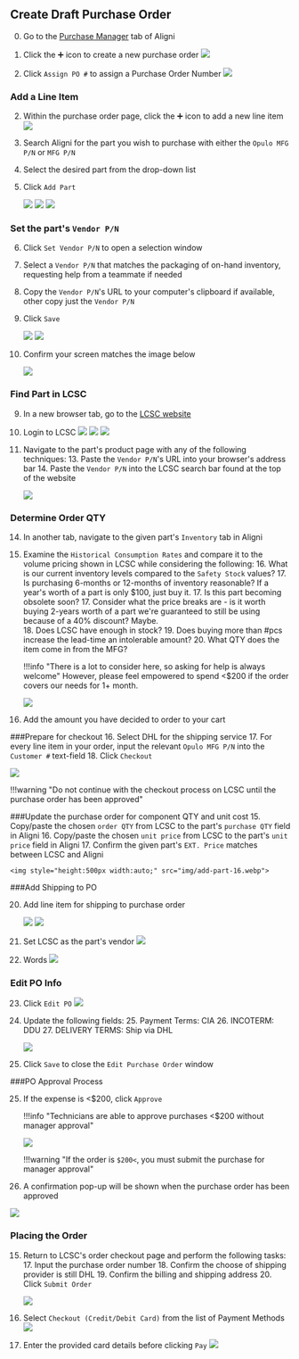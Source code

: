 ## Create Draft Purchase Order
0. Go to the [Purchase Manager](https://opulo.aligni.com/purchases) tab of Aligni

1. Click the ➕ icon to create a new purchase order
	<img style="height:500px width:auto;" src="img/add-part-0.webp">
	
5. Click `Assign PO #` to assign a Purchase Order Number
	<img style="height:500px width:auto;" src="img/add-part-5.webp">

### Add a Line Item
2. Within the purchase order page, click the ➕ icon to add a new line item
	<img style="height:500px width:auto;" src="img/add-part-1.webp">
4. Search Aligni for the part you wish to purchase with either the `Opulo MFG P/N` or `MFG P/N`
4. Select the desired part from the drop-down list
5. Click `Add Part`
	
	<img style="height:500px width:auto;" src="img/add-part-2.webp">
	<img style="height:500px width:auto;" src="img/add-part-3.webp">
	<img style="height:500px width:auto;" src="img/add-part-4.webp">

### Set the part's `Vendor P/N`
6. Click `Set Vendor P/N` to open a selection window 
7. Select a `Vendor P/N` that matches the packaging of on-hand inventory, requesting help from a teammate if needed
8. Copy the  `Vendor P/N`'s URL to your computer's clipboard if available, other copy just the `Vendor P/N`
9. Click `Save`

	<img style="height:500px width:auto;" src="img/add-part-5.5.webp">
	<img style="height:500px width:auto;" src="img/add-part-6.webp">

8. Confirm your screen matches the image below

	<img style="height:500px width:auto;" src="img/add-part-7.webp">

### Find Part in LCSC
9. In a new browser tab, go to the [LCSC website](https://www.lcsc.com/) 
10. Login to LCSC
	<img style="height:500px width:auto;" src="img/add-part-8.webp">
	<img style="height:500px width:auto;" src="img/add-part-9.webp">
	<img style="height:500px width:auto;" src="img/add-part-10.webp">
12. Navigate to the part's product page with any of the following techniques:
	13. Paste the `Vendor P/N`'s URL into your browser's address bar
	14. Paste the `Vendor P/N` into the LCSC search bar found at the top of the website

	<img style="height:500px width:auto;" src="img/add-part-11.webp">
	
### Determine Order QTY
14. In another tab, navigate to the given part's `Inventory` tab in Aligni
15. Examine the `Historical Consumption Rates` and compare it to the volume pricing shown in LCSC while considering the following:
	16. What is our current inventory levels compared to the `Safety Stock` values? 
	17. Is purchasing 6-months or 12-months of inventory reasonable? If a year's worth of a part is only $100, just buy it.
	17. Is this part becoming obsolete soon?
	17. Consider what the price breaks are - is it worth buying 2-years worth of a part we're guaranteed to still be using because of a 40% discount? Maybe.  
	18. Does LCSC have enough in stock?
	19. Does buying more than #pcs increase the lead-time an intolerable amount? 
	20. What QTY does the item come in from the MFG? 

	!!!info "There is a lot to consider here, so asking for help is always welcome"
		However, please feel empowered to spend <$200 if the order covers our needs for 1+ month.	
	
	<img style="height:500px width:auto;" src="img/add-part-11.5.webp">

14. Add the amount you have decided to order to your cart

###Prepare for checkout
16. Select DHL for the shipping service
17. For every line item in your order, input the relevant `Opulo MFG P/N` into the `Customer #` text-field 
18. Click `Checkout`
	
<img style="height:500px width:auto;" src="img/add-part-12.webp">
	
!!!warning "Do not continue with the checkout process on LCSC until the purchase order has been approved"

###Update the purchase order for component QTY and unit cost
15. Copy/paste the chosen `order QTY` from LCSC to the part's `purchase QTY` field in Aligni
16. Copy/paste the chosen `unit price` from LCSC to the part's `unit price` field in Aligni
17. Confirm the given part's `EXT. Price` matches between LCSC and Aligni
	
	<img style="height:500px width:auto;" src="img/add-part-16.webp">

###Add Shipping to PO
	
20. Add line item for shipping to purchase order
	
	<img style="height:500px width:auto;" src="img/add-part-17.webp">
	<img style="height:500px width:auto;" src="img/add-part-18.webp">

21. Set LCSC as the part's vendor
	<img style="height:500px width:auto;" src="img/add-part-19.webp">
22. Words
	<img style="height:500px width:auto;" src="img/add-part-20.webp">

### Edit PO Info

23. Click `Edit PO`
	<img style="height:500px width:auto;" src="img/add-part-21.webp">
24. Update the following fields:
	25. Payment Terms: CIA
	26. INCOTERM: DDU
	27. DELIVERY TERMS: Ship via DHL
	
	<img style="height:500px width:auto;" src="img/add-part-22.webp">

24. Click `Save` to close the `Edit Purchase Order` window

###PO Approval Process

25. If the expense is <$200, click `Approve`

	!!!info "Technicians are able to approve purchases <$200 without manager approval"

	<img style="height:500px width:auto;" src="img/add-part-23.webp">

	!!!warning "If the order is `$200<`, you must submit the purchase for manager approval"

26. A confirmation pop-up will be shown when the purchase order has been approved
<img style="height:500px width:auto;" src="img/add-part-24.webp">
	
### Placing the Order
15. Return to LCSC's order checkout page and perform the following tasks:
	17. Input the purchase order number
	18. Confirm the choose of shipping provider is still DHL
	19. Confirm the billing and shipping address
	20. Click `Submit Order`
	
	<img style="height:500px width:auto;" src="img/add-part-13.webp">

16. Select `Checkout (Credit/Debit Card)` from the list of Payment Methods
	<img style="height:500px width:auto;" src="img/add-part-14.webp">
17. Enter the provided card details before clicking `Pay`
	<img style="height:500px width:auto;" src="img/add-part-15.webp">
